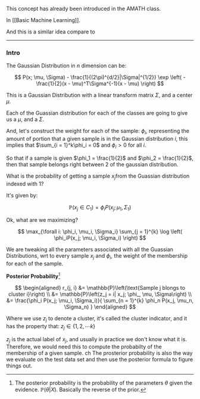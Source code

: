 This concept has already been introduced in the AMATH class. 

In [[Basic Machine Learning]]. 

And this is a similar idea compare to 

---
### **Intro**


The Gaussian Distribution in $n$ dimension can be: 

$$
P(x; \mu, \Sigma) - 
\frac{1}{(2\pi)^{d/2}|\Sigma|^{1/2}}
\exp \left(
    - \frac{1}{2}(x - \mu)^T\Sigma^{-1}(x - \mu)
\right) 
$$

This is a Gaussian Distribution with a linear transform matrix $\Sigma$, and a center $\mu$.

Each of the Guassian distribution for each of the classes are going to give us a $\mu$, and a $\Sigma$. 

And, let's construct the weight for each of the sample: $\phi_i$, representing the amount of portion that a given sample is in the Gaussian distribution $i$, this implies that $\sum_{i = 1}^k\phi_i = 0$ and $\phi_i> 0$ for all $i$. 

So that if a sample is given $\phi_1 = \frac{1}{2}$ and $\phi_2 = \frac{1}{2}$, then that sample belongs right between 2 of the gaussian distribution. 

What is the probability of getting a sample $x_j$from the Guassian distribution indexed with $1$? 

It's given by: 

$$
\mathbb{P}\left(x_j \in C_1\right) = \phi_i P\left(x_j; \mu_1, \Sigma_1\right)
$$

Ok, what are we maximizing? 

$$
\max_{\forall i: \phi_i, \mu_i, \Sigma_i} \sum_{j = 1}^{k}
    \log \left(
        \phi_iP(x_j; \mu_i, \Sigma_i)
    \right)
$$

We are tweaking all the parameters associated with all the Guassian Distributions, wrt to every sample $x_j$ and $\phi_i$, the weight of the membership for each of the sample. 


**Posterior Probability**[^1]


$$
\begin{aligned}
    r_{j, i} &=  \mathbb{P}\left(\text{Sample j blongs to cluster i}\right)    
    \\
    &= \mathbb{P}\left(z_j = i| x_j; \phi_, \mu, \Sigma\right)  
    \\
    &= \frac{\phi_i P(x_j; \mu_i, \Sigma_i)}{
    \sum_{n = 1}^{k}
        \phi_n P(x_j, \mu_n, \Sigma_n)
    } 
\end{aligned}
$$

Where we use $z_j$ to denote a cluster, it's called the cluster indicator, and it has the property that: $z_j \in \{1, 2, \cdots k\}$

$z_j$ is the actual label of $x_j$, and usually in practice we don't know what it is. Therefore, we would need this to compute the probabilty of the membership of a given sample. 
ch
The prosterior probability is also the way we evaluate on the test data set and then use the posterior formula to figure things out. 


[^1]: The posterior probability is the probability of the parameters $\theta$ given the evidence. $\mathbb{P}\left(\theta|X\right)$. Basically the reverse of the prior. 